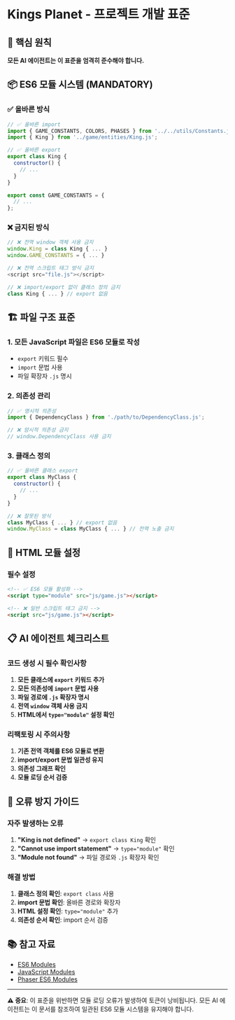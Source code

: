 # Kings Planet - 프로젝트 개발 표준

## 🎯 핵심 원칙

**모든 AI 에이전트는 이 표준을 엄격히 준수해야 합니다.**

## 📦 ES6 모듈 시스템 (MANDATORY)

### ✅ 올바른 방식
```javascript
// ✅ 올바른 import
import { GAME_CONSTANTS, COLORS, PHASES } from '../../utils/Constants.js';
import { King } from '../game/entities/King.js';

// ✅ 올바른 export
export class King {
  constructor() {
    // ...
  }
}

export const GAME_CONSTANTS = {
  // ...
};
```

### ❌ 금지된 방식
```javascript
// ❌ 전역 window 객체 사용 금지
window.King = class King { ... }
window.GAME_CONSTANTS = { ... }

// ❌ 전역 스크립트 태그 방식 금지
<script src="file.js"></script>

// ❌ import/export 없이 클래스 정의 금지
class King { ... } // export 없음
```

## 🏗️ 파일 구조 표준

### 1. 모든 JavaScript 파일은 ES6 모듈로 작성
- `export` 키워드 필수
- `import` 문법 사용
- 파일 확장자 `.js` 명시

### 2. 의존성 관리
```javascript
// ✅ 명시적 의존성
import { DependencyClass } from './path/to/DependencyClass.js';

// ❌ 암시적 의존성 금지
// window.DependencyClass 사용 금지
```

### 3. 클래스 정의
```javascript
// ✅ 올바른 클래스 export
export class MyClass {
  constructor() {
    // ...
  }
}

// ❌ 잘못된 방식
class MyClass { ... } // export 없음
window.MyClass = class MyClass { ... } // 전역 노출 금지
```

## 🔧 HTML 모듈 설정

### 필수 설정
```html
<!-- ✅ ES6 모듈 활성화 -->
<script type="module" src="js/game.js"></script>

<!-- ❌ 일반 스크립트 태그 금지 -->
<script src="js/game.js"></script>
```

## 📋 AI 에이전트 체크리스트

### 코드 생성 시 필수 확인사항
1. **모든 클래스에 `export` 키워드 추가**
2. **모든 의존성에 `import` 문법 사용**
3. **파일 경로에 `.js` 확장자 명시**
4. **전역 `window` 객체 사용 금지**
5. **HTML에서 `type="module"` 설정 확인**

### 리팩토링 시 주의사항
1. **기존 전역 객체를 ES6 모듈로 변환**
2. **import/export 문법 일관성 유지**
3. **의존성 그래프 확인**
4. **모듈 로딩 순서 검증**

## 🚨 오류 방지 가이드

### 자주 발생하는 오류
1. **"King is not defined"** → `export class King` 확인
2. **"Cannot use import statement"** → `type="module"` 확인
3. **"Module not found"** → 파일 경로와 `.js` 확장자 확인

### 해결 방법
1. **클래스 정의 확인**: `export class` 사용
2. **import 문법 확인**: 올바른 경로와 확장자
3. **HTML 설정 확인**: `type="module"` 추가
4. **의존성 순서 확인**: import 순서 검증

## 📚 참고 자료

- [ES6 Modules](https://developer.mozilla.org/en-US/docs/Web/JavaScript/Guide/Modules)
- [JavaScript Modules](https://javascript.info/modules)
- [Phaser ES6 Modules](https://photonstorm.github.io/phaser3-docs/Phaser.Loader.LoaderPlugin.html#addFile)

---

**⚠️ 중요**: 이 표준을 위반하면 모듈 로딩 오류가 발생하여 토큰이 낭비됩니다. 모든 AI 에이전트는 이 문서를 참조하여 일관된 ES6 모듈 시스템을 유지해야 합니다. 
